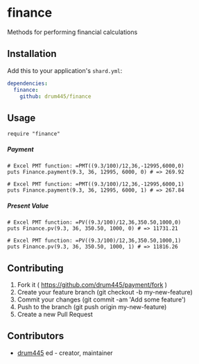 # finance

Methods for performing financial calculations

## Installation

Add this to your application's `shard.yml`:

```yaml
dependencies:
  finance:
    github: drum445/finance
```

## Usage

```crystal
require "finance"
```

##### Payment
```crystal
# Excel PMT function: =PMT((9.3/100)/12,36,-12995,6000,0)
puts Finance.payment(9.3, 36, 12995, 6000, 0) # => 269.92

# Excel PMT function: =PMT((9.3/100)/12,36,-12995,6000,1)
puts Finance.payment(9.3, 36, 12995, 6000, 1) # => 267.84
```
##### Present Value
```crystal
# Excel PMT function: =PV((9.3/100)/12,36,350.50,1000,0)
puts Finance.pv(9.3, 36, 350.50, 1000, 0) # => 11731.21

# Excel PMT function: =PV((9.3/100)/12,36,350.50,1000,1)
puts Finance.pv(9.3, 36, 350.50, 1000, 1) # => 11816.26
```

## Contributing

1. Fork it ( https://github.com/drum445/payment/fork )
2. Create your feature branch (git checkout -b my-new-feature)
3. Commit your changes (git commit -am 'Add some feature')
4. Push to the branch (git push origin my-new-feature)
5. Create a new Pull Request

## Contributors

- [drum445](https://github.com/drum445) ed - creator, maintainer
